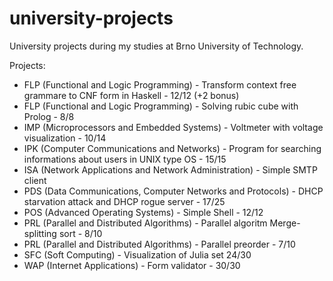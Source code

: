 # university-projects
University projects during my studies at Brno University of Technology.


Projects:
* FLP (Functional and Logic Programming) - Transform context free grammare to CNF form in Haskell - 12/12 (+2 bonus) 
* FLP (Functional and Logic Programming) - Solving rubic cube with Prolog - 8/8
* IMP (Microprocessors and Embedded Systems) - Voltmeter with voltage visualization - 10/14
* IPK (Computer Communications and Networks) - Program for searching informations about users in UNIX type OS - 15/15
* ISA (Network Applications and Network Administration) - Simple SMTP client
* PDS (Data Communications, Computer Networks and Protocols) - DHCP starvation attack and DHCP rogue server - 17/25
* POS (Advanced Operating Systems) - Simple Shell - 12/12
* PRL (Parallel and Distributed Algorithms) - Parallel algoritm Merge-splitting sort - 8/10
* PRL (Parallel and Distributed Algorithms) - Parallel preorder - 7/10
* SFC (Soft Computing) - Visualization of Julia set 24/30
* WAP (Internet Applications) - Form validator - 30/30
